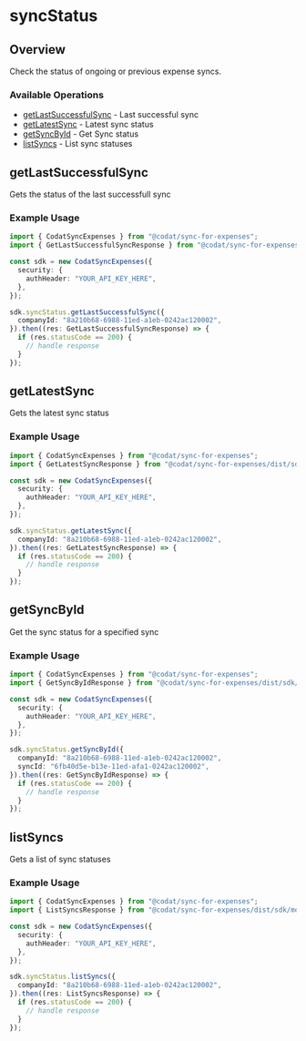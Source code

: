 # syncStatus

## Overview

Check the status of ongoing or previous expense syncs.

### Available Operations

* [getLastSuccessfulSync](#getlastsuccessfulsync) - Last successful sync
* [getLatestSync](#getlatestsync) - Latest sync status
* [getSyncById](#getsyncbyid) - Get Sync status
* [listSyncs](#listsyncs) - List sync statuses

## getLastSuccessfulSync

Gets the status of the last successfull sync

### Example Usage

```typescript
import { CodatSyncExpenses } from "@codat/sync-for-expenses";
import { GetLastSuccessfulSyncResponse } from "@codat/sync-for-expenses/dist/sdk/models/operations";

const sdk = new CodatSyncExpenses({
  security: {
    authHeader: "YOUR_API_KEY_HERE",
  },
});

sdk.syncStatus.getLastSuccessfulSync({
  companyId: "8a210b68-6988-11ed-a1eb-0242ac120002",
}).then((res: GetLastSuccessfulSyncResponse) => {
  if (res.statusCode == 200) {
    // handle response
  }
});
```

## getLatestSync

Gets the latest sync status

### Example Usage

```typescript
import { CodatSyncExpenses } from "@codat/sync-for-expenses";
import { GetLatestSyncResponse } from "@codat/sync-for-expenses/dist/sdk/models/operations";

const sdk = new CodatSyncExpenses({
  security: {
    authHeader: "YOUR_API_KEY_HERE",
  },
});

sdk.syncStatus.getLatestSync({
  companyId: "8a210b68-6988-11ed-a1eb-0242ac120002",
}).then((res: GetLatestSyncResponse) => {
  if (res.statusCode == 200) {
    // handle response
  }
});
```

## getSyncById

Get the sync status for a specified sync

### Example Usage

```typescript
import { CodatSyncExpenses } from "@codat/sync-for-expenses";
import { GetSyncByIdResponse } from "@codat/sync-for-expenses/dist/sdk/models/operations";

const sdk = new CodatSyncExpenses({
  security: {
    authHeader: "YOUR_API_KEY_HERE",
  },
});

sdk.syncStatus.getSyncById({
  companyId: "8a210b68-6988-11ed-a1eb-0242ac120002",
  syncId: "6fb40d5e-b13e-11ed-afa1-0242ac120002",
}).then((res: GetSyncByIdResponse) => {
  if (res.statusCode == 200) {
    // handle response
  }
});
```

## listSyncs

Gets a list of sync statuses

### Example Usage

```typescript
import { CodatSyncExpenses } from "@codat/sync-for-expenses";
import { ListSyncsResponse } from "@codat/sync-for-expenses/dist/sdk/models/operations";

const sdk = new CodatSyncExpenses({
  security: {
    authHeader: "YOUR_API_KEY_HERE",
  },
});

sdk.syncStatus.listSyncs({
  companyId: "8a210b68-6988-11ed-a1eb-0242ac120002",
}).then((res: ListSyncsResponse) => {
  if (res.statusCode == 200) {
    // handle response
  }
});
```
